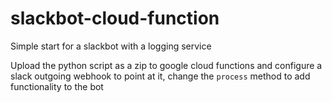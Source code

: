 # slackbot-cloud-function
Simple start for a slackbot with a logging service

Upload the python script as a zip to google cloud functions and configure a slack outgoing webhook to point at it, change the `process` method to add functionality to the bot
